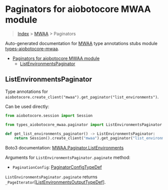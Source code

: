 <a id="paginators-for-aiobotocore-mwaa-module"></a>

# Paginators for aiobotocore MWAA module

> [Index](..) > [MWAA](.) > Paginators

Auto-generated documentation for
[MWAA](https://boto3.amazonaws.com/v1/documentation/api/latest/reference/services/mwaa.html#MWAA)
type annotations stubs module
[types-aiobotocore-mwaa](https://pypi.org/project/types-aiobotocore-mwaa/).

- [Paginators for aiobotocore MWAA module](#paginators-for-aiobotocore-mwaa-module)
  - [ListEnvironmentsPaginator](#listenvironmentspaginator)

<a id="listenvironmentspaginator"></a>

## ListEnvironmentsPaginator

Type annotations for
`aiobotocore.create_client("mwaa").get_paginator("list_environments")`.

Can be used directly:

```python
from aiobotocore.session import Session

from types_aiobotocore_mwaa.paginator import ListEnvironmentsPaginator

def get_list_environments_paginator() -> ListEnvironmentsPaginator:
    return Session().create_client("mwaa").get_paginator("list_environments")
```

Boto3 documentation:
[MWAA.Paginator.ListEnvironments](https://boto3.amazonaws.com/v1/documentation/api/latest/reference/services/mwaa.html#MWAA.Paginator.ListEnvironments)

Arguments for `ListEnvironmentsPaginator.paginate` method:

- `PaginationConfig`:
  [PaginatorConfigTypeDef](./type_defs.md#paginatorconfigtypedef)

`ListEnvironmentsPaginator.paginate` returns
`_PageIterator`\[[ListEnvironmentsOutputTypeDef](./type_defs.md#listenvironmentsoutputtypedef)\].
